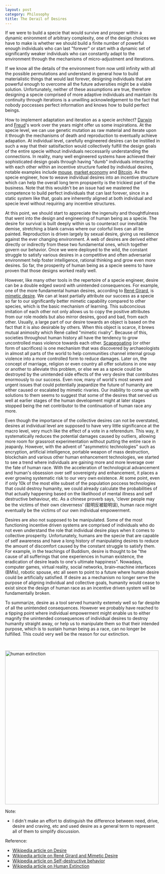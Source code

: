 ```yaml
---
layout: post
category: Philosophy
title: The Derail of Desires
---
```


If we were to build a specie that would survive and prosper within a
dynamic enironment of arbitrary complexity, one of the design choices
we have to make is whether we should build a finite number of powerful
enough individuals who can last "forever" or start with a dynamic set
of significantly weaker individuals who can constantly adapt to the
environment through the mechanisms of micro-adjustment and iterations.

If we know all the details of the environment from now until infinity
with all the possible permutations and understand in general how to
build materialistic things that would last forever, designing
individuals that are powerful enough to overcome all the future
adversities might be a viable solution. Unfortunately, neither of
these assumptions are true, therefore designing a specie comprised
of more adaptive individuals and maintain its continuity through
iterations is a unwilling acknowledgement to the fact that nobody
poccesses perfect information and knows how to build perfect beings.

How to implement adaptation and iteration as a specie architect?
[Darwin](https://en.wikipedia.org/wiki/Charles_Darwin) and
[Freud](https://en.wikipedia.org/wiki/Sigmund_Freud)'s work over the
years might offer us some inspirations. At the specie level, we can use
genetic mutation as raw material and iterate upon it through the
mechanisms of death and reproduction to eventually achieve adapation. At
individual level, carefully engineered desires can be instilled in
such a way that their satisifaction would collectively fulfill the
design goals of the entire specie without individuals neccessarily
understanding the connections. In reality, many well engineered systems
have achieved their sophisticated design goals through having "dumb"
individuals interacting with each other within an incentive structure
fueled by individual desires, notable examples include
[mouse](https://en.wikipedia.org/wiki/Mouse), [market
economy](https://en.wikipedia.org/wiki/Market_economy) and
[Bitcoin](https://en.wikipedia.org/wiki/Bitcoin).  As the specie
engineer, how to weave individual desires into an incentive structure
which can help the overall long term propsperity is the
trickiest part of the business. Note that this wouldn't be an issue
had we mastered the competence to build perfect individuals that can
last forever, since in a static system like that, goals are inherently
aligned at both individual and specie level without requiring any
incentive structures.

At this point, we should start to appreciate the ingenuity and
thoughtfulness that went into the design and engineering of human
being as a specie. The desire for survival is built deeply within us to
counteract our inevitable demise, stretching a blank canvas where our
colorful lives can all be painted. Reproduction is driven largely by
sexual desire, giving us resilience against the ever changing
environment. A web of desires are derived either directly or
indirectly from these two fundamental ones, which together govern
our behavior. Once we were deployed to the wild, the constant struggle
to satisfy various desires in a competitive and often adversarial
environment help foster intelligence, rational thinking and grow even
more desires. So far, the prosperity of human being as a specie seems
to have proven that those designs worked really well.

However, like many other tools in the repertoire of a specie engineer,
desire can be a double edged sword with unintended consequences. For
example, one of the more fundamental human desires, according to [René
Girard](https://en.wikipedia.org/wiki/Ren%C3%A9_Girard), is [mimetic
desire](https://www.iep.utm.edu/girard/#H2). We can at least partially
attribute our success as a specie so far to our significantly better
mimetic capability compared to other species, which is the basic
mechanism of learning. This subconcious imitation of each other not
only allows us to copy the positive attributes from our role models
but also mirror desires, good and bad, from each other. Usually, a large
part of our desire towards an object is based on the fact that it is
also desirable by others. When this object is scarce, it brews mutual
animosity which René called "mimetic rivalry". Because of this,
societies throughout human history all have the tendency to grow
uncontrolled mass violence towards each
other. [Scapegoating](https://en.wikipedia.org/wiki/Scapegoating) (or
other form of sacrifices) is one mechanism that was discovered by
archaeologists in almost all parts of the world to help communities
channel internal group violence into a more controlled form to reduce
damages. Later on, the concept of marriage, religion or even country
all offer solutions in one way or another to alleviate this problem,
or else we as a specie could be destroyed by the unintended side
effects of the very desire that contributes enormously to our success. Even now, many
of world's most severe and urgent issues that could potentially
jeapardize the future of humanity are either caused or escalated by
mimetic rivaries. Our inability to come up with solutions to them
seems to suggest that some of the desires that served us well at
earlier stages of the human development might at later stages stopped
being the net contributor to the continuation of human race any more.

Even though the importance of the collective desires can not be
overstated, desires at individual level are supposed to have very
little significance at the macro level, very much like the effect of a
vote in a referendum. This way, it systematically reduces the
potential damages caused by outliers, allowing more room for grassroot
experimentation without putting the entire race in jeapardy. However,
with the advent of "asymmetric technologies" such as encryption,
artificial intelligence, portable weapon of mass destruction,
blockchain and various other human enhancement technologies, we
started to see a trend where individuals are gaining more and more
leverage over the fate of human race. With the acceleration of
technological advancement and human's obsession over self sovereignty
and enhancement, it places a ever growing systematic risk to our very
own existence. At some point, even if only 10k of the most elite
subset of the population poccess technologies that could destroy
humanity, we could already calculate the probabilities of that
actually happening based on the likelihood of mental illness and self
destructive behaviour, etc. As a chinese proverb says, 'clever people
may be the victims of their own cleverness' (聪明反被聪明误), human
race might eventually be the victims of our own individual
empowerment.

Desires are also not supposed to be manipulated. Some of the most
functioning incentive driven systems are comprised of individuals who
do not even understand the role that individual desire plays when it
comes to collective prosperity. Unfortunately, humans are the specie
that are capable of self awareness and have a long history of
manipulating desires to reduce the amount of discomfort caused by the
constant struggle to satisfy them. For example, in the teachings of
Buddism, desire is thought to be "the cause of all sufferings that one
experiences in human existence, the eradication of desire leads to
one's ultimate happiness". Nowadays, computer games, virtual reality,
social networks, brain–machine interfaces (BMIs), robotic spouse, etc
all seem to point to a future where human desire could be artificially
satisfied. If desire as a mechanism no longer serve the purpose of
aligning individual and collective goals, humanity would cease to
exist since the design of human race as an incentive driven system
will be fundamentally broken.

To summarize, desire as a tool served humanity extemely well so far
despite of all the unintended consequences. However we probably have
reached to a tipping point where individual empowerment might enable
us to either magnify the unintended consequences of individual desires
to destroy humanity straight away, or help us to manipulate them so
that their intended purpose, which is to sustain human being as a
race, can no longer be fulfilled. This could very well be the reason
for our extinction.

<br/>

<img src="{{ site.baseurl }}/images/end_of_world.jpg" alt="human
extinction" style="width: 500px;"/>

Note:
- I didn't make an effort to distinguish the difference between
need, drive, desire and craving, etc and used desire as a general term to
represent all of them to simplify discussion.

Reference:
- [Wikipedia article on Desire](https://en.wikipedia.org/wiki/Desire)
- [Wikipedia article on René Girard and Mimetic Desire](https://en.wikipedia.org/wiki/Ren%C3%A9_Girard#Mimetic_desire)
- [Wikipedia article on Self-destructive
  behavior](https://en.wikipedia.org/wiki/Self-destructive_behavior)
- [Wikipedia article on Human Extinction](https://en.wikipedia.org/wiki/Human_extinction)